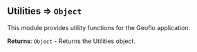 <a name="module_geoflo.module_Utilities"></a>

## Utilities ⇒ <code>Object</code>
This module provides utility functions for the Geoflo application.

**Returns**: <code>Object</code> - Returns the Utilities object.  

